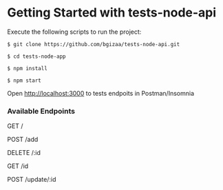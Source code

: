 # Getting Started with tests-node-api


Execute the following scripts to run the project:

```
$ git clone https://github.com/bgizaa/tests-node-api.git
```

```
$ cd tests-node-app
```

```
$ npm install
```

```
$ npm start
```


Open [http://localhost:3000](http://localhost:3000) to tests endpoits in Postman/Insomnia

### Available Endpoints


 GET /

 POST /add

 DELETE /:id

 GET /id

 POST /update/:id
